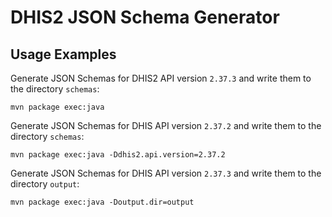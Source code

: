 DHIS2 JSON Schema Generator
===========================

Usage Examples
--------------

Generate JSON Schemas for DHIS2 API version `2.37.3` and write them to the directory `schemas`:
```shell
mvn package exec:java 
```

Generate JSON Schemas for DHIS API version `2.37.2` and write them to the directory `schemas`:
```shell
mvn package exec:java -Ddhis2.api.version=2.37.2
```

Generate JSON Schemas for DHIS API version `2.37.3` and write them to the directory `output`:
```shell
mvn package exec:java -Doutput.dir=output
```